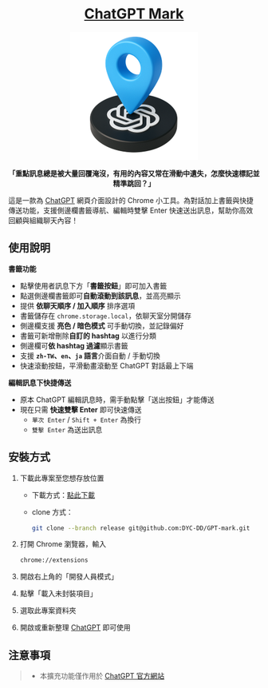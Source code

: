 <div align="center">

# [ChatGPT Mark](https://dyc-dd.github.io/GPT-mark/)

[![](./assets/logo/GPT-pin48.png)](https://dyc-dd.github.io/GPT-mark/)

**「重點訊息總是被大量回覆淹沒，有用的內容又常在滑動中遺失，怎麼快速標記並精準跳回？」**

</div>

這是一款為 [ChatGPT](https://chatgpt.com/) 網頁介面設計的 Chrome 小工具。為對話加上書籤與快捷傳送功能，支援側邊欄書籤導航、編輯時雙擊 Enter 快速送出訊息，幫助你高效回顧與組織聊天內容！

## 使用說明

**書籤功能**

- 點擊使用者訊息下方「**書籤按鈕**」即可加入書籤
- 點選側邊欄書籤即可**自動滾動到該訊息**，並高亮顯示
- 提供 **依聊天順序 / 加入順序** 排序選項
- 書籤儲存在 `chrome.storage.local`，依聊天室分開儲存
- 側邊欄支援 **亮色 / 暗色模式** 可手動切換，並記錄偏好
- 書籤可新增刪除**自訂的 hashtag** 以進行分類
- 側邊欄可**依 hashtag 過濾**顯示書籤
- 支援 **`zh-TW`、`en`、`ja` 語言**介面自動 / 手動切換
- 快速滾動按鈕，平滑動畫滾動至 ChatGPT 對話最上下端

**編輯訊息下快捷傳送**

- 原本 ChatGPT 編輯訊息時，需手動點擊「送出按鈕」才能傳送
- 現在只需 **快速雙擊 Enter** 即可快速傳送
  - `單次 Enter` / `Shift + Enter` 為換行
  - `雙擊 Enter` 為送出訊息

## 安裝方式

1. 下載此專案至您想存放位置

   - 下載方式：[點此下載](https://github.com/DYC-DD/GPT-mark/archive/refs/tags/v2.2.1.zip)

   - clone 方式：

     ```bash
     git clone --branch release git@github.com:DYC-DD/GPT-mark.git
     ```

2. 打開 Chrome 瀏覽器，輸入
   ```bash
   chrome://extensions
   ```
3. 開啟右上角的「開發人員模式」
4. 點擊「載入未封裝項目」
5. 選取此專案資料夾
6. 開啟或重新整理 [ChatGPT](https://chatgpt.com/) 即可使用

## 注意事項

> - 本擴充功能僅作用於 [ChatGPT 官方網站](https://chatgpt.com/)

